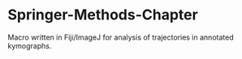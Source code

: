# Springer-Methods-Chapter
Macro written in Fiji/ImageJ for analysis of trajectories in annotated kymographs.
